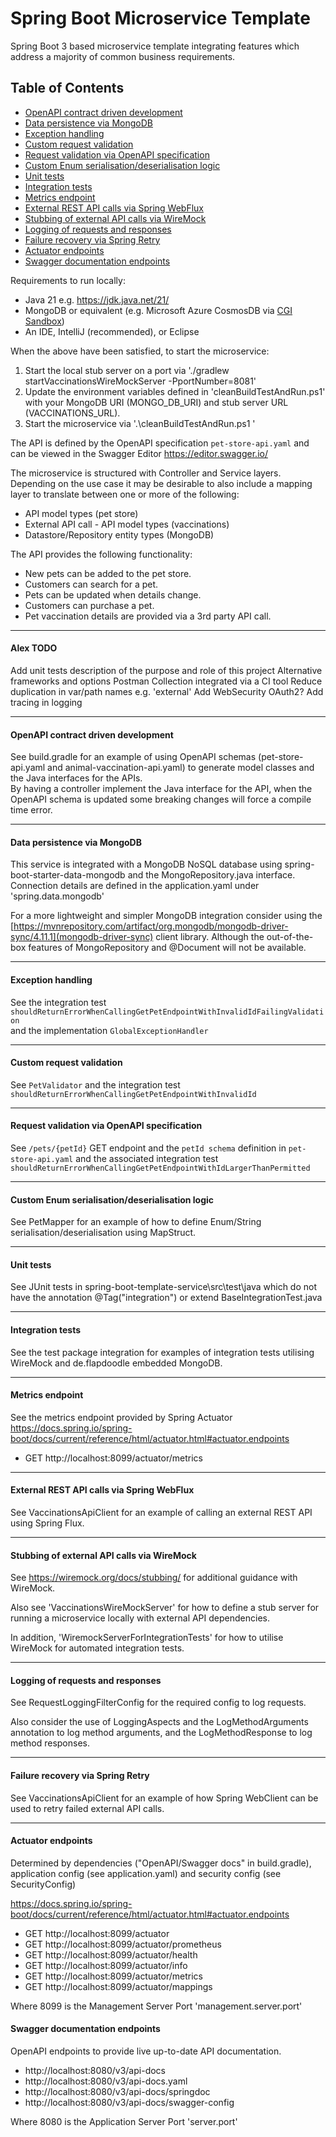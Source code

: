 # Spring Boot Microservice Template

Spring Boot 3 based microservice template integrating features which address a majority of common business requirements.

## Table of Contents

- [OpenAPI contract driven development](#openapi-contract-driven-development)
- [Data persistence via MongoDB](#data-persistence-via-mongodb)
- [Exception handling](#exception-handling)
- [Custom request validation](#custom-request-validation)
- [Request validation via OpenAPI specification](#request-validation-via-openapi-specification)
- [Custom Enum serialisation/deserialisation logic](#custom-enum-serialisationdeserialisation-logic)
- [Unit tests](#unit-tests)
- [Integration tests](#integration-tests)
- [Metrics endpoint](#metrics-endpoint)
- [External REST API calls via Spring WebFlux](#external-rest-api-calls-via-spring-webflux)
- [Stubbing of external API calls via WireMock](#stubbing-of-external-api-calls-via-wiremock)
- [Logging of requests and responses](#logging-of-requests-and-responses)
- [Failure recovery via Spring Retry](#failure-recovery-via-spring-retry)
- [Actuator endpoints](#actuator-endpoints)
- [Swagger documentation endpoints](#swagger-documentation-endpoints)

Requirements to run locally:

* Java 21 e.g. https://jdk.java.net/21/
* MongoDB or equivalent (e.g. Microsoft Azure CosmosDB via [CGI
  Sandbox](https://ensemble.ent.cgi.com/business/305832/serviceexcellence/Service%20Excellence%20Wiki%20Library/Sandbox.aspx))
* An IDE, IntelliJ (recommended), or Eclipse

When the above have been satisfied, to start the microservice:

1. Start the local stub server on a port via './gradlew startVaccinationsWireMockServer -PportNumber=8081'
2. Update the environment variables defined in 'cleanBuildTestAndRun.ps1' with your MongoDB URI (MONGO_DB_URI) and stub
   server URL (VACCINATIONS_URL).
3. Start the microservice via '.\cleanBuildTestAndRun.ps1  '

The API is defined by the OpenAPI specification `pet-store-api.yaml` and can be viewed in the Swagger
Editor https://editor.swagger.io/

The microservice is structured with Controller and Service layers.
Depending on the use case it may be desirable to also include a mapping layer to translate between one or more of the
following:

- API model types (pet store)
- External API call - API model types (vaccinations)
- Datastore/Repository entity types (MongoDB)

The API provides the following functionality:

- New pets can be added to the pet store.
- Customers can search for a pet.
- Pets can be updated when details change.
- Customers can purchase a pet.
- Pet vaccination details are provided via a 3rd party API call.

---

#### Alex TODO

Add unit tests
description of the purpose and role of this project
Alternative frameworks and options
Postman Collection integrated via a CI tool
Reduce duplication in var/path names e.g. 'external'
Add WebSecurity OAuth2?
Add tracing in logging

---

#### OpenAPI contract driven development

See build.gradle for an example of using OpenAPI schemas (pet-store-api.yaml and animal-vaccination-api.yaml)
to generate model classes and the Java interfaces for the APIs.  
By having a controller implement the Java interface for the API, when the OpenAPI schema is updated some
breaking changes will force a compile time error.

---

#### Data persistence via MongoDB

This service is integrated with a MongoDB NoSQL database using spring-boot-starter-data-mongodb
and the MongoRepository.java interface. Connection details are defined in the application.yaml under
'spring.data.mongodb'

For a more lightweight and simpler MongoDB integration consider using
the [https://mvnrepository.com/artifact/org.mongodb/mongodb-driver-sync/4.11.1](mongodb-driver-sync)
client library. Although the out-of-the-box features of MongoRepository and @Document will not be available.


---

#### Exception handling

See the integration test `shouldReturnErrorWhenCallingGetPetEndpointWithInvalidIdFailingValidation`  
and the implementation `GlobalExceptionHandler`

---

#### Custom request validation

See `PetValidator` and the integration test
`shouldReturnErrorWhenCallingGetPetEndpointWithInvalidId`

---

#### Request validation via OpenAPI specification

See `/pets/{petId}` GET endpoint and the `petId schema` definition in `pet-store-api.yaml`
and the associated integration
test `shouldReturnErrorWhenCallingGetPetEndpointWithIdLargerThanPermitted`

---

#### Custom Enum serialisation/deserialisation logic

See PetMapper for an example of how to define Enum/String serialisation/deserialisation using MapStruct.

---

#### Unit tests
See JUnit tests in spring-boot-template-service\src\test\java which do not have the annotation @Tag("integration") or extend BaseIntegrationTest.java

---

#### Integration tests

See the test package integration for examples of integration tests utilising WireMock and de.flapdoodle embedded
MongoDB.

---

#### Metrics endpoint
See the metrics endpoint provided by Spring Actuator https://docs.spring.io/spring-boot/docs/current/reference/html/actuator.html#actuator.endpoints
- GET http://localhost:8099/actuator/metrics

---

#### External REST API calls via Spring WebFlux

See VaccinationsApiClient for an example of calling an external REST API using Spring Flux.

---

#### Stubbing of external API calls via WireMock

See https://wiremock.org/docs/stubbing/ for additional guidance with WireMock.

Also see 'VaccinationsWireMockServer' for how to define a stub server for running a microservice locally with external
API dependencies.

In addition, 'WiremockServerForIntegrationTests' for how to utilise WireMock for automated integration tests.

---

#### Logging of requests and responses

See RequestLoggingFilterConfig for the required config to log requests.

Also consider the use of LoggingAspects and the LogMethodArguments annotation to log method arguments,
and the LogMethodResponse to log method responses.

---

#### Failure recovery via Spring Retry

See VaccinationsApiClient for an example of how Spring WebClient can be used to retry failed external
API calls.

---

#### Actuator endpoints

Determined by dependencies ("OpenAPI/Swagger docs" in build.gradle),
application config (see application.yaml) and security config (see SecurityConfig)

https://docs.spring.io/spring-boot/docs/current/reference/html/actuator.html#actuator.endpoints

- GET http://localhost:8099/actuator
- GET http://localhost:8099/actuator/prometheus
- GET http://localhost:8099/actuator/health
- GET http://localhost:8099/actuator/info
- GET http://localhost:8099/actuator/metrics
- GET http://localhost:8099/actuator/mappings

Where 8099 is the Management Server Port 'management.server.port'

#### Swagger documentation endpoints

OpenAPI endpoints to provide live up-to-date API documentation.

- http://localhost:8080/v3/api-docs
- http://localhost:8080/v3/api-docs.yaml
- http://localhost:8080/v3/api-docs/springdoc
- http://localhost:8080/v3/api-docs/swagger-config

Where 8080 is the Application Server Port 'server.port' 